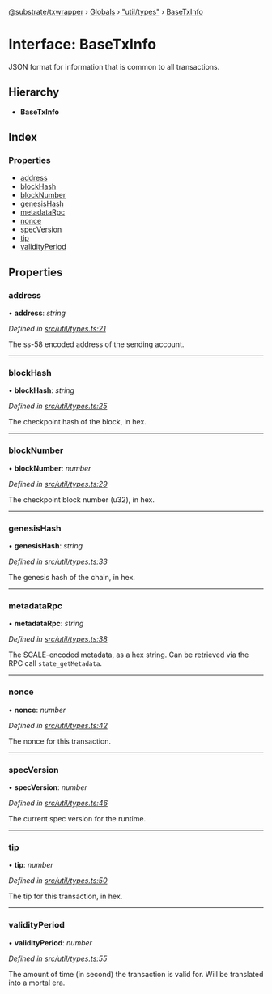 [@substrate/txwrapper](../README.md) › [Globals](../globals.md) › ["util/types"](../modules/_util_types_.md) › [BaseTxInfo](_util_types_.basetxinfo.md)

# Interface: BaseTxInfo

JSON format for information that is common to all transactions.

## Hierarchy

* **BaseTxInfo**

## Index

### Properties

* [address](_util_types_.basetxinfo.md#address)
* [blockHash](_util_types_.basetxinfo.md#blockhash)
* [blockNumber](_util_types_.basetxinfo.md#blocknumber)
* [genesisHash](_util_types_.basetxinfo.md#genesishash)
* [metadataRpc](_util_types_.basetxinfo.md#metadatarpc)
* [nonce](_util_types_.basetxinfo.md#nonce)
* [specVersion](_util_types_.basetxinfo.md#specversion)
* [tip](_util_types_.basetxinfo.md#tip)
* [validityPeriod](_util_types_.basetxinfo.md#validityperiod)

## Properties

###  address

• **address**: *string*

*Defined in [src/util/types.ts:21](https://github.com/paritytech/txwrapper/blob/235c097/src/util/types.ts#L21)*

The ss-58 encoded address of the sending account.

___

###  blockHash

• **blockHash**: *string*

*Defined in [src/util/types.ts:25](https://github.com/paritytech/txwrapper/blob/235c097/src/util/types.ts#L25)*

The checkpoint hash of the block, in hex.

___

###  blockNumber

• **blockNumber**: *number*

*Defined in [src/util/types.ts:29](https://github.com/paritytech/txwrapper/blob/235c097/src/util/types.ts#L29)*

The checkpoint block number (u32), in hex.

___

###  genesisHash

• **genesisHash**: *string*

*Defined in [src/util/types.ts:33](https://github.com/paritytech/txwrapper/blob/235c097/src/util/types.ts#L33)*

The genesis hash of the chain, in hex.

___

###  metadataRpc

• **metadataRpc**: *string*

*Defined in [src/util/types.ts:38](https://github.com/paritytech/txwrapper/blob/235c097/src/util/types.ts#L38)*

The SCALE-encoded metadata, as a hex string. Can be retrieved via the RPC
call `state_getMetadata`.

___

###  nonce

• **nonce**: *number*

*Defined in [src/util/types.ts:42](https://github.com/paritytech/txwrapper/blob/235c097/src/util/types.ts#L42)*

The nonce for this transaction.

___

###  specVersion

• **specVersion**: *number*

*Defined in [src/util/types.ts:46](https://github.com/paritytech/txwrapper/blob/235c097/src/util/types.ts#L46)*

The current spec version for the runtime.

___

###  tip

• **tip**: *number*

*Defined in [src/util/types.ts:50](https://github.com/paritytech/txwrapper/blob/235c097/src/util/types.ts#L50)*

The tip for this transaction, in hex.

___

###  validityPeriod

• **validityPeriod**: *number*

*Defined in [src/util/types.ts:55](https://github.com/paritytech/txwrapper/blob/235c097/src/util/types.ts#L55)*

The amount of time (in second) the transaction is valid for. Will be
translated into a mortal era.
